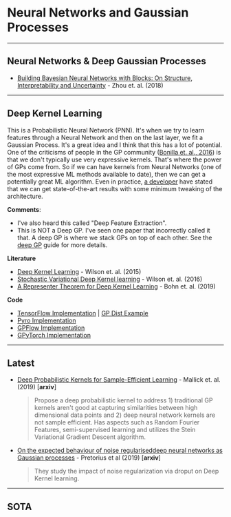 # Neural Networks and Gaussian Processes


---
## Neural Networks & Deep Gaussian Processes

* [Building Bayesian Neural Networks with Blocks:
On Structure, Interpretability and Uncertainty](https://arxiv.org/pdf/1806.03563.pdf) - Zhou et. al. (2018)


---
## Deep Kernel Learning

This is a Probabilistic Neural Network (PNN). It's when we try to learn features through a Neural Network and then on the last layer, we fit a Gaussian Process. It's a great idea and I think that this has a lot of potential. One of the criticisms of people in the GP community ([Bonilla et. al., 2016](https://arxiv.org/abs/1610.05392)) is that we don't typically use very expressive kernels. That's where the power of GPs come from. So if we can have kernels from Neural Networks (one of the most expressive ML methods available to date), then we can get a potentially great ML algorithm. Even in practice, [a developer](https://fehiepsi.github.io/blog/deep-gaussian-process/) have stated that we can get state-of-the-art results with some minimum tweaking of the architecture.

**Comments**: 
* I've also heard this called "Deep Feature Extraction".
* This is NOT a Deep GP. I've seen one paper that incorrectly called it that. A deep GP is where we stack GPs on top of each other. See the [deep GP](deep_gps.md) guide for more details.


**Literature**

* [Deep Kernel Learning](https://arxiv.org/abs/1511.02222) - Wilson et. al. (2015)
* [Stochastic Variational Deep Kernel learning](https://papers.nips.cc/paper/6426-stochastic-variational-deep-kernel-learning) - Wilson et. al. (2016)
* [A Representer Theorem for Deep Kernel Learning](http://jmlr.org/papers/volume20/17-621/17-621.pdf) - Bohn et. al. (2019)


**Code**

* [TensorFlow Implementation](https://github.com/tensorflow/probability/blob/master/tensorflow_probability/examples/jupyter_notebooks/Probabilistic_Layers_Regression.ipynb) | [GP Dist Example](https://www.tensorflow.org/probability/api_docs/python/tfp/distributions/VariationalGaussianProcess)
* [Pyro Implementation](https://pyro.ai/examples/dkl.html)
* [GPFlow Implementation](https://nbviewer.jupyter.org/github/GPflow/GPflow/blob/develop-2.0/doc/source/notebooks/tailor/gp_nn.ipynb)
* [GPyTorch Implementation](https://gpytorch.readthedocs.io/en/latest/examples/05_Scalable_GP_Regression_Multidimensional/KISSGP_Deep_Kernel_Regression_CUDA.html)



---
## Latest

* [Deep Probabilistic Kernels for Sample-Efficient Learning](https://paperswithcode.com/paper/deep-probabilistic-kernels-for-sample) - Mallick et. al. (2019) [**arxiv**]
  > Propose a deep probabilistic kernel to address 1) traditional GP kernels aren't good at capturing similarities between high dimensional data points and 2) deep neural network kernels are not sample efficient. Has aspects such as Random Fourier Features, semi-supervised learning and utilizes the Stein Variational Gradient Descent algorithm.
* [On the expected behaviour of noise regulariseddeep neural networks as Gaussian processes](https://paperswithcode.com/paper/on-the-expected-behaviour-of-noise) - Pretorius et al (2019) [**arxiv**]
  > They study the impact of noise regularization via droput on Deep Kernel learning.

---
## SOTA